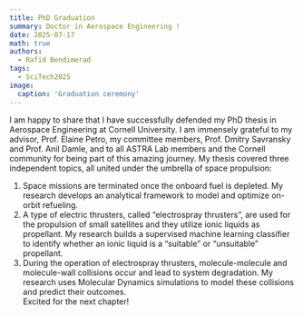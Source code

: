 ```yaml
---
title: PhD Graduation
summary: Doctor in Aerospace Engineering ! 
date: 2025-07-17
math: true
authors:
  - Rafid Bendimerad
tags:
  - SciTech2025 
image:
  caption: 'Graduation ceremony'
---
```


I am happy to share that I have successfully defended my PhD thesis in Aerospace Engineering at Cornell University. I am immensely grateful to my advisor, Prof. Elaine Petro, my committee members, Prof. Dmitry Savransky and Prof. Anil Damle, and to all ASTRA Lab members and the Cornell community for being part of this amazing journey.  My thesis covered three independent topics, all united under the umbrella of space propulsion:  
1. Space missions are terminated once the onboard fuel is depleted. My research develops an analytical framework to model and optimize on-orbit refueling.  
2. A type of electric thrusters, called “electrospray thrusters”, are used for the propulsion of small satellites and they utilize ionic liquids as propellant. My research builds a supervised machine learning classifier to identify whether an ionic liquid is a “suitable” or “unsuitable” propellant.  
3. During the operation of electrospray thrusters, molecule-molecule and molecule-wall collisions occur and lead to system degradation. My research uses Molecular Dynamics simulations to model these collisions and predict their outcomes.  
Excited for the next chapter!




